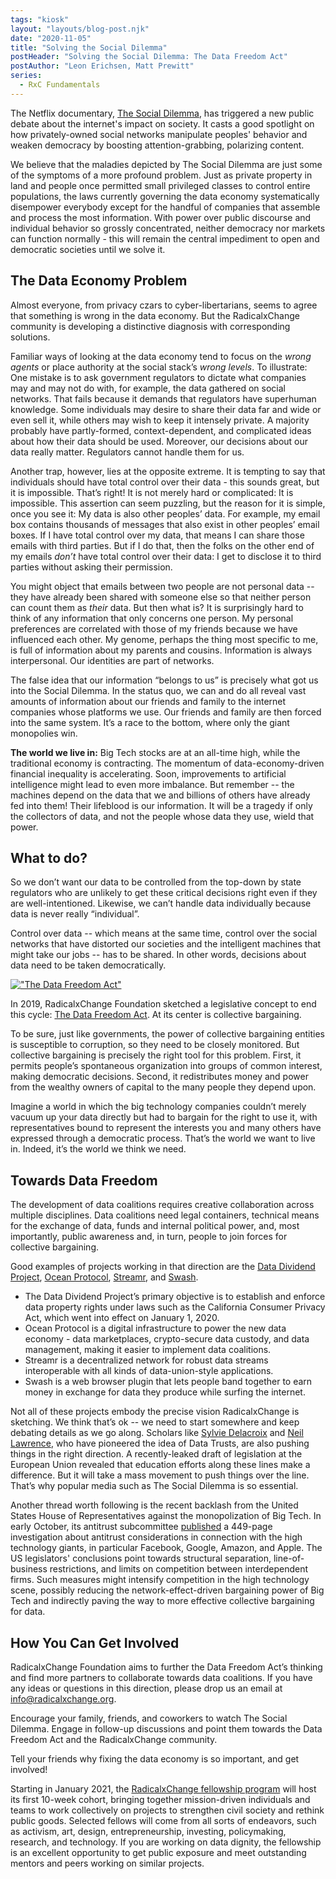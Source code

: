 ```yaml
---
tags: "kiosk"
layout: "layouts/blog-post.njk"
date: "2020-11-05"
title: "Solving the Social Dilemma"
postHeader: "Solving the Social Dilemma: The Data Freedom Act"
postAuthor: "Leon Erichsen, Matt Prewitt"
series:
  - RxC Fundamentals
---
```


The Netflix documentary, [The Social Dilemma](https://www.netflix.com/title/81254224), has triggered a new public debate about the internet's impact on society. It casts a good spotlight on how privately-owned social networks manipulate peoples' behavior and weaken democracy by boosting attention-grabbing, polarizing content.

We believe that the maladies depicted by The Social Dilemma are just some of the symptoms of a more profound problem. Just as private property in land and people once permitted small privileged classes to control entire populations, the laws currently governing the data economy systematically disempower everybody except for the handful of companies that assemble and process the most information. With power over public discourse and individual behavior so grossly concentrated, neither democracy nor markets can function normally - this will remain the central impediment to open and democratic societies until we solve it.

## The Data Economy Problem

Almost everyone, from privacy czars to cyber-libertarians, seems to agree that something is wrong in the data economy. But the RadicalxChange community is developing a distinctive diagnosis with corresponding solutions.

Familiar ways of looking at the data economy tend to focus on the _wrong agents_ or place authority at the social stack’s _wrong levels_. To illustrate: One mistake is to ask government regulators to dictate what companies may and may not do with, for example, the data gathered on social networks. That fails because it demands that regulators have superhuman knowledge. Some individuals may desire to share their data far and wide or even sell it, while others may wish to keep it intensely private. A majority probably have partly-formed, context-dependent, and complicated ideas about how their data should be used. Moreover, our decisions about our data really matter. Regulators cannot handle them for us.

Another trap, however, lies at the opposite extreme. It is tempting to say that individuals should have total control over their data - this sounds great, but it is impossible. That’s right! It is not merely hard or complicated: It is impossible. This assertion can seem puzzling, but the reason for it is simple, once you see it: My data is also other peoples’ data. For example, my email box contains thousands of messages that also exist in other peoples’ email boxes. If I have total control over my data, that means I can share those emails with third parties. But if I do that, then the folks on the other end of my emails _don’t_ have total control over their data: I get to disclose it to third parties without asking their permission.

You might object that emails between two people are not personal data -- they have already been shared with someone else so that neither person can count them as _their_ data. But then what is? It is surprisingly hard to think of any information that only concerns one person. My personal preferences are correlated with those of my friends because we have influenced each other. My genome, perhaps the thing most specific to me, is full of information about my parents and cousins. Information is always interpersonal. Our identities are part of networks.

The false idea that our information “belongs to us” is precisely what got us into the Social Dilemma. In the status quo, we can and do all reveal vast amounts of information about our friends and family to the internet companies whose platforms we use. Our friends and family are then forced into the same system. It’s a race to the bottom, where only the giant monopolies win.

**The world we live in:** Big Tech stocks are at an all-time high, while the traditional economy is contracting. The momentum of data-economy-driven financial inequality is accelerating. Soon, improvements to artificial intelligence might lead to even more imbalance. But remember -- the machines depend on the data that we and billions of others have already fed into them! Their lifeblood is our information. It will be a tragedy if only the collectors of data, and not the people whose data they use, wield that power.

## What to do?

So we don’t want our data to be controlled from the top-down by state regulators who are unlikely to get these critical decisions right even if they are well-intentioned. Likewise, we can’t handle data individually because data is never really “individual”.

Control over data -- which means at the same time, control over the social networks that have distorted our societies and the intelligent machines that might take our jobs -- has to be shared. In other words, decisions about data need to be taken democratically.

[!["The Data Freedom Act"](/images/blog/data-freedom-act.jpg)](/files/DFA.pdf)

In 2019, RadicalxChange Foundation sketched a legislative concept to end this cycle: [The Data Freedom Act](/files/DFA.pdf). At its center is collective bargaining.

To be sure, just like governments, the power of collective bargaining entities is susceptible to corruption, so they need to be closely monitored. But collective bargaining is precisely the right tool for this problem. First, it permits people’s spontaneous organization into groups of common interest, making democratic decisions. Second, it redistributes money and power from the wealthy owners of capital to the many people they depend upon.

Imagine a world in which the big technology companies couldn’t merely vacuum up your data directly but had to bargain for the right to use it, with representatives bound to represent the interests you and many others have expressed through a democratic process. That’s the world we want to live in. Indeed, it’s the world we think we need.

## Towards Data Freedom

The development of data coalitions requires creative collaboration across multiple disciplines. Data coalitions need legal containers, technical means for the exchange of data, funds and internal political power, and, most importantly, public awareness and, in turn, people to join forces for collective bargaining.

Good examples of projects working in that direction are the [Data Dividend Project](https://datadividendproject.com), [Ocean Protocol](https://oceanprotocol.com/), [Streamr](https://streamr.network/), and [Swash](https://swashapp.io/).

- The Data Dividend Project’s primary objective is to establish and enforce data property rights under laws such as the California Consumer Privacy Act, which went into effect on January 1, 2020.
- Ocean Protocol is a digital infrastructure to power the new data economy - data marketplaces, crypto-secure data custody, and data management, making it easier to implement data coalitions.
- Streamr is a decentralized network for robust data streams interoperable with all kinds of data-union-style applications.
- Swash is a web browser plugin that lets people band together to earn money in exchange for data they produce while surfing the internet.

Not all of these projects embody the precise vision RadicalxChange is sketching. We think that’s ok -- we need to start somewhere and keep debating details as we go along. Scholars like [Sylvie Delacroix](https://twitter.com/SylvieDelacroix) and [Neil Lawrence](https://twitter.com/lawrennd), who have pioneered the idea of Data Trusts, are also pushing things in the right direction. A recently-leaked draft of legislation at the European Union revealed that education efforts along these lines make a difference. But it will take a mass movement to push things over the line. That’s why popular media such as The Social Dilemma is so essential.

Another thread worth following is the recent backlash from the United States House of Representatives against the monopolization of Big Tech. In early October, its antitrust subcommittee [published](https://www.nytimes.com/interactive/2020/10/06/technology/house-antitrust-report-big-tech.html) a 449-page investigation about antitrust considerations in connection with the high technology giants, in particular Facebook, Google, Amazon, and Apple. The US legislators' conclusions point towards structural separation, line-of-business restrictions, and limits on competition between interdependent firms. Such measures might intensify competition in the high technology scene, possibly reducing the network-effect-driven bargaining power of Big Tech and indirectly paving the way to more effective collective bargaining for data.

## How You Can Get Involved

RadicalxChange Foundation aims to further the Data Freedom Act’s thinking and find more partners to collaborate towards data coalitions. If you have any ideas or questions in this direction, please drop us an email at info@radicalxchange.org.

Encourage your family, friends, and coworkers to watch The Social Dilemma. Engage in follow-up discussions and point them towards the Data Freedom Act and the RadicalxChange community.

Tell your friends why fixing the data economy is so important, and get involved!

Starting in January 2021, the [RadicalxChange fellowship program](/fellowship/2021) will host its first 10-week cohort, bringing together mission-driven individuals and teams to work collectively on projects to strengthen civil society and rethink public goods. Selected fellows will come from all sorts of endeavors, such as activism, art, design, entrepreneurship, investing, policymaking, research, and technology. If you are working on data dignity, the fellowship is an excellent opportunity to get public exposure and meet outstanding mentors and peers working on similar projects.
